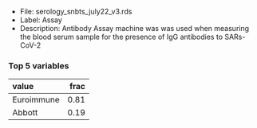 

* File: serology_snbts_july22_v3.rds
* Label: Assay
* Description: Antibody Assay machine was was used when measuring the blood serum sample for the presence of IgG antibodies to SARs-CoV-2

### Top 5 variables
| value      |   frac |
|:-----------|-------:|
| Euroimmune |   0.81 |
| Abbott     |   0.19 |
        
